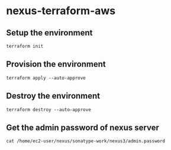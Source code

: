 # nexus-terraform-aws

## Setup the environment 
```
terraform init
```
## Provision the environment 
```
terraform apply --auto-approve
```
## Destroy the environment 
```
terraform destroy --auto-approve
```
## Get the admin password of nexus server 
```
cat /home/ec2-user/nexus/sonatype-work/nexus3/admin.password
```
